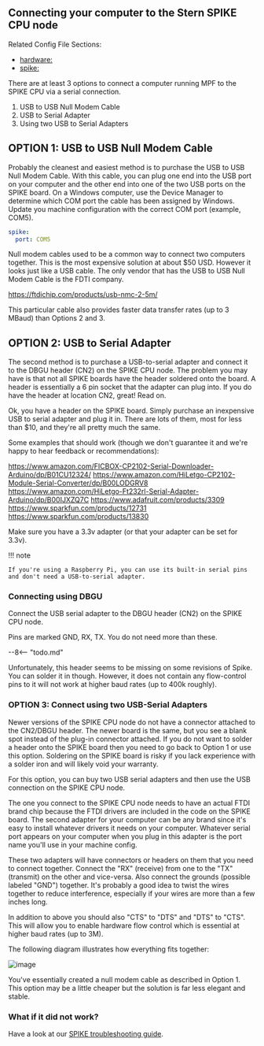 ## Connecting your computer to the Stern SPIKE CPU node

Related Config File Sections:

* [hardware:](../../config/hardware.md)
* [spike:](../../config/spike.md)

There are at least 3 options to connect a computer running MPF to the
SPIKE CPU via a serial connection.

1.  USB to USB Null Modem Cable
2.  USB to Serial Adapter
3.  Using two USB to Serial Adapters

## OPTION 1: USB to USB Null Modem Cable

Probably the cleanest and easiest method is to purchase the USB to USB
Null Modem Cable. With this cable, you can plug one end into the USB
port on your computer and the other end into one of the two USB ports on
the SPIKE board. On a Windows computer, use the Device Manager to
determine which COM port the cable has been assigned by Windows. Update
you machine configuration with the correct COM port (example, COM5).

``` yaml
spike:
  port: COM5
```

Null modem cables used to be a common way to connect two computers
together. This is the most expensive solution at about \$50 USD. However
it looks just like a USB cable. The only vendor that has the USB to USB
Null Modem Cable is the FDTI company.

<https://ftdichip.com/products/usb-nmc-2-5m/>

This particular cable also provides faster data transfer rates (up to 3
MBaud) than Options 2 and 3.

## OPTION 2: USB to Serial Adapter

The second method is to purchase a USB-to-serial adapter and connect it
to the DBGU header (CN2) on the SPIKE CPU node. The problem you may have
is that not all SPIKE boards have the header soldered onto the board. A
header is essentially a 6 pin socket that the adapter can plug into. If
you do have the header at location CN2, great! Read on.

Ok, you have a header on the SPIKE board. Simply purchase an inexpensive
USB to serial adapter and plug it in. There are lots of them, most for
less than \$10, and they're all pretty much the same.

Some examples that should work (though we don't guarantee it and we're
happy to hear feedback or recommendations):

<https://www.amazon.com/FICBOX-CP2102-Serial-Downloader-Arduino/dp/B01CU12324/>
<https://www.amazon.com/HiLetgo-CP2102-Module-Serial-Converter/dp/B00LODGRV8>
<https://www.amazon.com/HiLetgo-Ft232rl-Serial-Adapter-Arduino/dp/B00IJXZQ7C>
<https://www.adafruit.com/products/3309>
<https://www.sparkfun.com/products/12731>
<https://www.sparkfun.com/products/13830>

Make sure you have a 3.3v adapter (or that your adapter can be set for
3.3v).

!!! note

    If you're using a Raspberry Pi, you can use its built-in serial pins
    and don't need a USB-to-serial adapter.

### Connecting using DBGU

Connect the USB serial adapter to the DBGU header (CN2) on the SPIKE CPU
node.

Pins are marked GND, RX, TX. You do not need more than these.

--8<-- "todo.md"

Unfortunately, this header seems to be missing on some revisions of
Spike. You can solder it in though. However, it does not contain any
flow-control pins to it will not work at higher baud rates (up to 400k
roughly).

### OPTION 3: Connect using two USB-Serial Adapters

Newer versions of the SPIKE CPU node do not have a connector attached to
the CN2/DBGU header. The newer board is the same, but you see a blank
spot instead of the plug-in connector attached. If you do not want to
solder a header onto the SPIKE board then you need to go back to Option
1 or use this option. Soldering on the SPIKE board is risky if you lack
experience with a solder iron and will likely void your warranty.

For this option, you can buy two USB serial adapters and then use the
USB connection on the SPIKE CPU node.

The one you connect to the SPIKE CPU node needs to have an actual FTDI
brand chip because the FTDI drivers are included in the code on the
SPIKE board. The second adapter for your computer can be any brand since
it's easy to install whatever drivers it needs on your computer.
Whatever serial port appears on your computer when you plug in this
adapter is the port name you'll use in your machine config.

These two adapters will have connectors or headers on them that you need
to connect together. Connect the "RX" (receive) from one to the "TX"
(transmit) on the other and vice-versa. Also connect the grounds
(possible labeled "GND") together. It's probably a good idea to twist
the wires together to reduce interference, especially if your wires are
more than a few inches long.

In addition to above you should also "CTS" to "DTS" and "DTS" to
"CTS". This will allow you to enable hardware flow control which is
essential at higher baud rates (up to 3M).

The following diagram illustrates how everything fits together:

![image](../images/spike_usb_to_usb.jpg)

You've essentially created a null modem cable as described in Option 1.
This option may be a little cheaper but the solution is far less elegant
and stable.

### What if it did not work?

Have a look at our
[SPIKE troubleshooting guide](../../troubleshooting/index.md).
